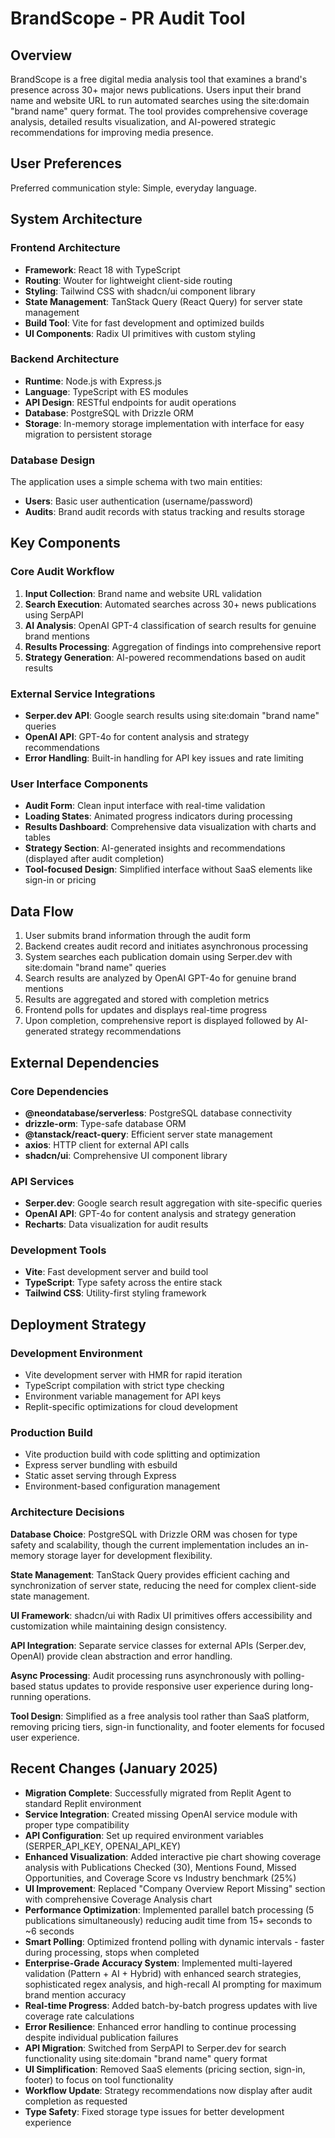 # BrandScope - PR Audit Tool

## Overview

BrandScope is a free digital media analysis tool that examines a brand's presence across 30+ major news publications. Users input their brand name and website URL to run automated searches using the site:domain "brand name" query format. The tool provides comprehensive coverage analysis, detailed results visualization, and AI-powered strategic recommendations for improving media presence.

## User Preferences

Preferred communication style: Simple, everyday language.

## System Architecture

### Frontend Architecture
- **Framework**: React 18 with TypeScript
- **Routing**: Wouter for lightweight client-side routing
- **Styling**: Tailwind CSS with shadcn/ui component library
- **State Management**: TanStack Query (React Query) for server state management
- **Build Tool**: Vite for fast development and optimized builds
- **UI Components**: Radix UI primitives with custom styling

### Backend Architecture
- **Runtime**: Node.js with Express.js
- **Language**: TypeScript with ES modules
- **API Design**: RESTful endpoints for audit operations
- **Database**: PostgreSQL with Drizzle ORM
- **Storage**: In-memory storage implementation with interface for easy migration to persistent storage

### Database Design
The application uses a simple schema with two main entities:
- **Users**: Basic user authentication (username/password)
- **Audits**: Brand audit records with status tracking and results storage

## Key Components

### Core Audit Workflow
1. **Input Collection**: Brand name and website URL validation
2. **Search Execution**: Automated searches across 30+ news publications using SerpAPI
3. **AI Analysis**: OpenAI GPT-4 classification of search results for genuine brand mentions
4. **Results Processing**: Aggregation of findings into comprehensive report
5. **Strategy Generation**: AI-powered recommendations based on audit results

### External Service Integrations
- **Serper.dev API**: Google search results using site:domain "brand name" queries
- **OpenAI API**: GPT-4o for content analysis and strategy recommendations
- **Error Handling**: Built-in handling for API key issues and rate limiting

### User Interface Components
- **Audit Form**: Clean input interface with real-time validation
- **Loading States**: Animated progress indicators during processing
- **Results Dashboard**: Comprehensive data visualization with charts and tables
- **Strategy Section**: AI-generated insights and recommendations (displayed after audit completion)
- **Tool-focused Design**: Simplified interface without SaaS elements like sign-in or pricing

## Data Flow

1. User submits brand information through the audit form
2. Backend creates audit record and initiates asynchronous processing
3. System searches each publication domain using Serper.dev with site:domain "brand name" queries
4. Search results are analyzed by OpenAI GPT-4o for genuine brand mentions
5. Results are aggregated and stored with completion metrics
6. Frontend polls for updates and displays real-time progress
7. Upon completion, comprehensive report is displayed followed by AI-generated strategy recommendations

## External Dependencies

### Core Dependencies
- **@neondatabase/serverless**: PostgreSQL database connectivity
- **drizzle-orm**: Type-safe database ORM
- **@tanstack/react-query**: Efficient server state management
- **axios**: HTTP client for external API calls
- **shadcn/ui**: Comprehensive UI component library

### API Services
- **Serper.dev**: Google search result aggregation with site-specific queries
- **OpenAI API**: GPT-4o for content analysis and strategy generation
- **Recharts**: Data visualization for audit results

### Development Tools
- **Vite**: Fast development server and build tool
- **TypeScript**: Type safety across the entire stack
- **Tailwind CSS**: Utility-first styling framework

## Deployment Strategy

### Development Environment
- Vite development server with HMR for rapid iteration
- TypeScript compilation with strict type checking
- Environment variable management for API keys
- Replit-specific optimizations for cloud development

### Production Build
- Vite production build with code splitting and optimization
- Express server bundling with esbuild
- Static asset serving through Express
- Environment-based configuration management

### Architecture Decisions

**Database Choice**: PostgreSQL with Drizzle ORM was chosen for type safety and scalability, though the current implementation includes an in-memory storage layer for development flexibility.

**State Management**: TanStack Query provides efficient caching and synchronization of server state, reducing the need for complex client-side state management.

**UI Framework**: shadcn/ui with Radix UI primitives offers accessibility and customization while maintaining design consistency.

**API Integration**: Separate service classes for external APIs (Serper.dev, OpenAI) provide clean abstraction and error handling.

**Async Processing**: Audit processing runs asynchronously with polling-based status updates to provide responsive user experience during long-running operations.

**Tool Design**: Simplified as a free analysis tool rather than SaaS platform, removing pricing tiers, sign-in functionality, and footer elements for focused user experience.

## Recent Changes (January 2025)

- **Migration Complete**: Successfully migrated from Replit Agent to standard Replit environment
- **Service Integration**: Created missing OpenAI service module with proper type compatibility
- **API Configuration**: Set up required environment variables (SERPER_API_KEY, OPENAI_API_KEY)
- **Enhanced Visualization**: Added interactive pie chart showing coverage analysis with Publications Checked (30), Mentions Found, Missed Opportunities, and Coverage Score vs Industry benchmark (25%)
- **UI Improvement**: Replaced "Company Overview Report Missing" section with comprehensive Coverage Analysis chart
- **Performance Optimization**: Implemented parallel batch processing (5 publications simultaneously) reducing audit time from 15+ seconds to ~6 seconds
- **Smart Polling**: Optimized frontend polling with dynamic intervals - faster during processing, stops when completed
- **Enterprise-Grade Accuracy System**: Implemented multi-layered validation (Pattern + AI + Hybrid) with enhanced search strategies, sophisticated regex analysis, and high-recall AI prompting for maximum brand mention accuracy
- **Real-time Progress**: Added batch-by-batch progress updates with live coverage rate calculations
- **Error Resilience**: Enhanced error handling to continue processing despite individual publication failures
- **API Migration**: Switched from SerpAPI to Serper.dev for search functionality using site:domain "brand name" query format
- **UI Simplification**: Removed SaaS elements (pricing section, sign-in, footer) to focus on tool functionality
- **Workflow Update**: Strategy recommendations now display after audit completion as requested
- **Type Safety**: Fixed storage type issues for better development experience
